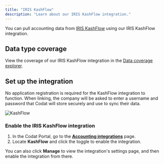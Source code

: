 ```yaml
---
title: "IRIS KashFlow"
description: "Learn about our IRIS KashFlow integration."
---
```


You can pull accounting data from <a className="external" href="https://www.kashflow.com/" target="_blank">IRIS KashFlow</a> using our IRIS KashFlow integration.

## Data type coverage

View the coverage of our IRIS KashFlow integration in the <a className="external" href="https://knowledge.codat.io/supported-features/accounting?view=tab-by-integration&integrationKey=wvzu" target="_blank">Data coverage explorer</a>.

## Set up the integration

No application registration is required for the KashFlow integration to function. When linking, the company will be asked to enter a username and password that Codat will store securely and use to sync their data.

![](/img/old/ab9e496-Codat_Engineering_Elliot_KashFlow_Link.png "KashFlow")

### Enable the IRIS KashFlow integration

1. In the Codat Portal, go to the <a className="external" href="https://app.codat.io/settings/integrations/accounting" target="blank">**Accounting integrations**</a> page.
2. Locate **KashFlow** and click the toggle to enable the integration.

You can also click **Manage** to view the integration's settings page, and then enable the integration from there.
